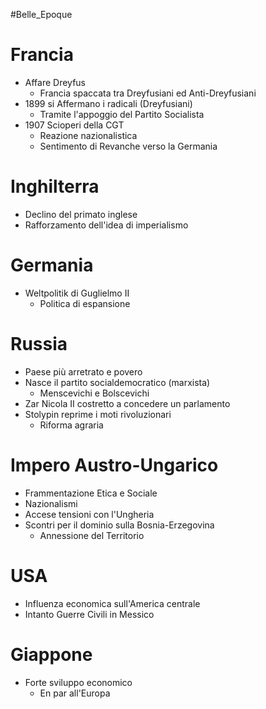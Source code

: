 #Belle_Epoque 
# Francia
- Affare Dreyfus
	- Francia spaccata tra Dreyfusiani ed Anti-Dreyfusiani
- 1899 si Affermano i radicali (Dreyfusiani)
	- Tramite l'appoggio del Partito Socialista
- 1907 Scioperi della CGT
	- Reazione nazionalistica
	- Sentimento di Revanche verso la Germania

# Inghilterra
- Declino del primato inglese
- Rafforzamento dell'idea di imperialismo

# Germania
- Weltpolitik di Guglielmo II
	- Politica di espansione

# Russia
- Paese più arretrato e povero
- Nasce il partito socialdemocratico (marxista)
	- Menscevichi e Bolscevichi
- Zar Nicola II costretto a concedere un parlamento
- Stolypin reprime i moti rivoluzionari
	- Riforma agraria

# Impero Austro-Ungarico
- Frammentazione Etica e Sociale
- Nazionalismi
- Accese tensioni con l'Ungheria
- Scontri per il dominio sulla Bosnia-Erzegovina
	- Annessione del Territorio

# USA
- Influenza economica sull'America centrale
- Intanto Guerre Civili in Messico

# Giappone
- Forte sviluppo economico
	- En par all'Europa